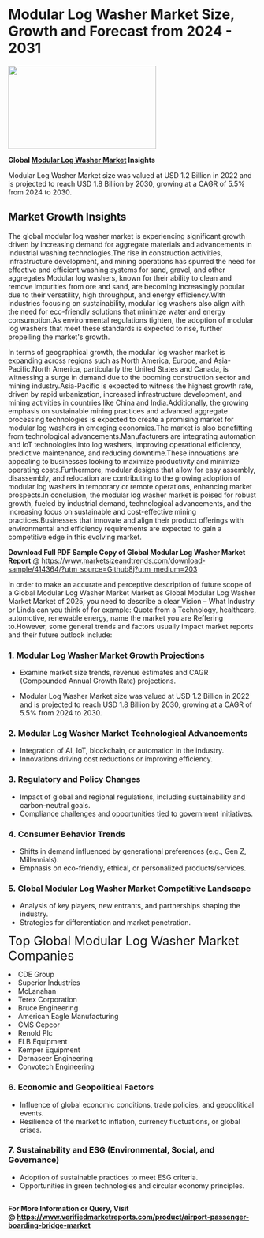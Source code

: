 <H1>Modular Log Washer Market Size, Growth and Forecast from 2024 - 2031</H1><img class="aligncenter size-medium wp-image-584254" src="https://thirdeyenews.in/wp-content/uploads/2024/09/Global-Market-Research-300x168.jpeg" alt="" width="300" height="168" /><p><strong>Global&nbsp;<a href="https://www.marketsizeandtrends.com/download-sample/414364/?utm_source=Github8j?utm_medium=203">Modular Log Washer Market</a> Insights</strong></p><p>Modular Log Washer Market size was valued at USD 1.2 Billion in 2022 and is projected to reach USD 1.8 Billion by 2030, growing at a CAGR of 5.5% from 2024 to 2030.</p><p><h2>Market Growth Insights</h2> <p>The global modular log washer market is experiencing significant growth driven by increasing demand for aggregate materials and advancements in industrial washing technologies.The rise in construction activities, infrastructure development, and mining operations has spurred the need for effective and efficient washing systems for sand, gravel, and other aggregates.Modular log washers, known for their ability to clean and remove impurities from ore and sand, are becoming increasingly popular due to their versatility, high throughput, and energy efficiency.With industries focusing on sustainability, modular log washers also align with the need for eco-friendly solutions that minimize water and energy consumption.As environmental regulations tighten, the adoption of modular log washers that meet these standards is expected to rise, further propelling the market's growth.</p> <p>In terms of geographical growth, the modular log washer market is expanding across regions such as North America, Europe, and Asia-Pacific.North America, particularly the United States and Canada, is witnessing a surge in demand due to the booming construction sector and mining industry.Asia-Pacific is expected to witness the highest growth rate, driven by rapid urbanization, increased infrastructure development, and mining activities in countries like China and India.Additionally, the growing emphasis on sustainable mining practices and advanced aggregate processing technologies is expected to create a promising market for modular log washers in emerging economies.The market is also benefitting from technological advancements.Manufacturers are integrating automation and IoT technologies into log washers, improving operational efficiency, predictive maintenance, and reducing downtime.These innovations are appealing to businesses looking to maximize productivity and minimize operating costs.Furthermore, modular designs that allow for easy assembly, disassembly, and relocation are contributing to the growing adoption of modular log washers in temporary or remote operations, enhancing market prospects.In conclusion, the modular log washer market is poised for robust growth, fueled by industrial demand, technological advancements, and the increasing focus on sustainable and cost-effective mining practices.Businesses that innovate and align their product offerings with environmental and efficiency requirements are expected to gain a competitive edge in this evolving market.</p> <p><span class=""><strong>Download Full PDF Sample Copy of Global Modular Log Washer Market Report</strong> @ <a href="https://www.marketsizeandtrends.com/download-sample/414364/?utm_source=Github8j?utm_medium=203" target="_blank">https://www.marketsizeandtrends.com/download-sample/414364/?utm_source=Github8j?utm_medium=203</a></span></p><p>In order to make an accurate and perceptive description of future scope of a Global&nbsp;Modular Log Washer Market Market as Global&nbsp;Modular Log Washer Market Market of 2025, you need to describe a clear Vision &ndash; What Industry or Linda can you think of for example: Quote from a Technology, healthcare, automotive, renewable energy, name the market you are Reffering to.However, some general trends and factors usually impact market reports and their future outlook include:</p><h3>1.&nbsp;<strong>Modular Log Washer Market Growth Projections</strong></h3><ul><li>Examine market size trends, revenue estimates and CAGR (Compounded Annual Growth Rate) projections.</li><li><p>Modular Log Washer Market size was valued at USD 1.2 Billion in 2022 and is projected to reach USD 1.8 Billion by 2030, growing at a CAGR of 5.5% from 2024 to 2030.</p></li></ul><h3>2.&nbsp;<strong>Modular Log Washer Market Technological Advancements</strong></h3><ul><li>Integration of AI, IoT, blockchain, or automation in the industry.</li><li>Innovations driving cost reductions or improving efficiency.</li></ul><h3>3.&nbsp;<strong>Regulatory and Policy Changes</strong></h3><ul><li>Impact of global and regional regulations, including sustainability and carbon-neutral goals.</li><li>Compliance challenges and opportunities tied to government initiatives.</li></ul><h3>4.&nbsp;<strong>Consumer Behavior Trends</strong></h3><ul><li>Shifts in demand influenced by generational preferences (e.g., Gen Z, Millennials).</li><li>Emphasis on eco-friendly, ethical, or personalized products/services.</li></ul><h3>5.&nbsp;<strong>Global Modular Log Washer Market Competitive Landscape</strong></h3><ul><li>Analysis of key players, new entrants, and partnerships shaping the industry.</li><li>Strategies for differentiation and market penetration.</li></ul><p data-pm-slice="1 1 []"><span style="color: inherit; font-family: inherit; font-size: 25px;">Top Global Modular Log Washer Market Companies</span></p><div class="" data-test-id=""><p><li>CDE Group</li><li> Superior Industries</li><li> McLanahan</li><li> Terex Corporation</li><li> Bruce Engineering</li><li> American Eagle Manufacturing</li><li> CMS Cepcor</li><li> Renold Plc</li><li> ELB Equipment</li><li> Kemper Equipment</li><li> Dernaseer Engineering</li><li> Convotech Engineering</li></p></div><h3>6.&nbsp;<strong>Economic and Geopolitical Factors</strong></h3><ul><li>Influence of global economic conditions, trade policies, and geopolitical events.</li><li>Resilience of the market to inflation, currency fluctuations, or global crises.</li></ul><h3>7.&nbsp;<strong>Sustainability and ESG (Environmental, Social, and Governance)</strong></h3><ul><li>Adoption of sustainable practices to meet ESG criteria.</li><li>Opportunities in green technologies and circular economy principles.</li></ul><h2><strong style="font-size: 14px;">For More Information or Query, Visit @&nbsp;</strong><a style="background-color: #ffffff; font-size: 14px;" href="https://www.marketsizeandtrends.com/report/modular-log-washer-market/" target="_blank">https://www.verifiedmarketreports.com/product/airport-passenger-boarding-bridge-market</a></h2>
